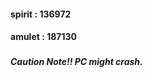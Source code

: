 #### spirit : 136972 ####
#### amulet : 187130 ####
###  ###
##### Caution Note!! PC might crash. #####
